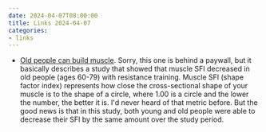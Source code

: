 ```yaml
---
date: 2024-04-07T08:00:00
title: Links 2024-04-07
categories:
- links
---
```


* [Old people can build muscle](https://peterattiamd.com/muscle-fiber-shape-and-resistance-training/). Sorry,
this one is behind a paywall, but it basically describes a study that showed that muscle
SFI decreased in old people (ages 60-79) with resistance training. Muscle SFI (shape
factor index) represents how close the cross-sectional shape of your muscle is to the
shape of a circle, where 1.00 is a circle and the lower the number, the better it is.
I'd never heard of that metric before. But the good news is that in this study, both
young and old people were able to decrease their SFI by the same amount over the study
period.
